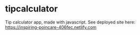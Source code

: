 # tipcalculator

Tip calculator app, made with javascript. See deployed site here: https://inspiring-poincare-406fec.netlify.com
